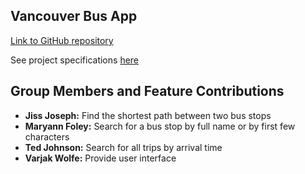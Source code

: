 
## Vancouver Bus App

[Link to GitHub repository](https://github.com/tedski999/CSU22012-FinalAssignment)

See project specifications [here](PROJECT_SPECS.md)

## Group Members and Feature Contributions
- **Jiss Joseph:** Find the shortest path between two bus stops
- **Maryann Foley:** Search for a bus stop by full name or by first few characters
- **Ted Johnson:** Search for all trips by arrival time
- **Varjak Wolfe:** Provide user interface
